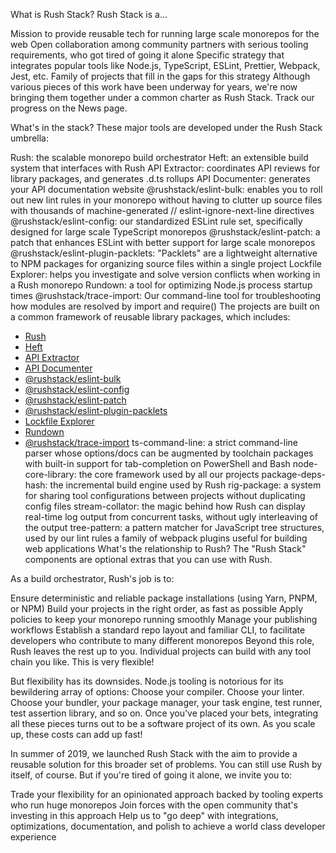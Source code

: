 What is Rush Stack?
Rush Stack is a...

Mission to provide reusable tech for running large scale monorepos for the web
Open collaboration among community partners with serious tooling requirements, who got tired of going it alone
Specific strategy that integrates popular tools like Node.js, TypeScript, ESLint, Prettier, Webpack, Jest, etc.
Family of projects that fill in the gaps for this strategy
Although various pieces of this work have been underway for years, we're now bringing them together under a common charter as Rush Stack. Track our progress on the News page.

What's in the stack?
These major tools are developed under the Rush Stack umbrella:

Rush: the scalable monorepo build orchestrator
Heft: an extensible build system that interfaces with Rush
API Extractor: coordinates API reviews for library packages, and generates .d.ts rollups
API Documenter: generates your API documentation website
@rushstack/eslint-bulk: enables you to roll out new lint rules in your monorepo without having to clutter up source files with thousands of machine-generated // eslint-ignore-next-line directives
@rushstack/eslint-config: our standardized ESLint rule set, specifically designed for large scale TypeScript monorepos
@rushstack/eslint-patch: a patch that enhances ESLint with better support for large scale monorepos
@rushstack/eslint-plugin-packlets: "Packlets" are a lightweight alternative to NPM packages for organizing source files within a single project
Lockfile Explorer: helps you investigate and solve version conflicts when working in a Rush monorepo
Rundown: a tool for optimizing Node.js process startup times
@rushstack/trace-import: Our command-line tool for troubleshooting how modules are resolved by import and require()
The projects are built on a common framework of reusable library packages, which includes:
- [Rush](https://rushjs.io/)
- [Heft](https://heft.rushstack.io/)
- [API Extractor](https://api-extractor.com/)
- [API Documenter](https://api-extractor.com/pages/setup/generating_docs)
- [@rushstack/eslint-bulk](https://www.npmjs.com/package/@rushstack/eslint-bulk)
- [@rushstack/eslint-config](https://www.npmjs.com/package/@rushstack/eslint-config)
- [@rushstack/eslint-patch](https://www.npmjs.com/package/@rushstack/eslint-patch)
- [@rushstack/eslint-plugin-packlets](https://www.npmjs.com/package/@rushstack/eslint-plugin-packlets)
- [Lockfile Explorer](https://lfx.rushstack.io/)
- [Rundown](https://www.npmjs.com/package/@rushstack/rundown)
- [@rushstack/trace-import](https://www.npmjs.com/package/@rushstack/trace-import)
ts-command-line: a strict command-line parser whose options/docs can be augmented by toolchain packages with built-in support for tab-completion on PowerShell and Bash
node-core-library: the core framework used by all our projects
package-deps-hash: the incremental build engine used by Rush
rig-package: a system for sharing tool configurations between projects without duplicating config files
stream-collator: the magic behind how Rush can display real-time log output from concurrent tasks, without ugly interleaving of the output
tree-pattern: a pattern matcher for JavaScript tree structures, used by our lint rules
a family of webpack plugins useful for building web applications
What's the relationship to Rush?
The "Rush Stack" components are optional extras that you can use with Rush.

As a build orchestrator, Rush's job is to:

Ensure deterministic and reliable package installations (using Yarn, PNPM, or NPM)
Build your projects in the right order, as fast as possible
Apply policies to keep your monorepo running smoothly
Manage your publishing workflows
Establish a standard repo layout and familiar CLI, to facilitate developers who contribute to many different monorepos
Beyond this role, Rush leaves the rest up to you. Individual projects can build with any tool chain you like. This is very flexible!

But flexibility has its downsides. Node.js tooling is notorious for its bewildering array of options: Choose your compiler. Choose your linter. Choose your bundler, your package manager, your task engine, test runner, test assertion library, and so on. Once you've placed your bets, integrating all these pieces turns out to be a software project of its own. As you scale up, these costs can add up fast!

In summer of 2019, we launched Rush Stack with the aim to provide a reusable solution for this broader set of problems. You can still use Rush by itself, of course. But if you're tired of going it alone, we invite you to:

Trade your flexibility for an opinionated approach backed by tooling experts who run huge monorepos
Join forces with the open community that's investing in this approach
Help us to "go deep" with integrations, optimizations, documentation, and polish to achieve a world class developer experience